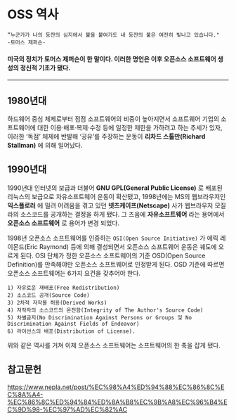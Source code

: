 # OSS 역사

```
“누군가가 나의 등잔의 심지에서 불을 붙여가도 내 등잔의 불은 여전히 빛나고 있습니다."
-토머스 제퍼슨-
```
#### 미국의 정치가 토머스 제퍼슨이 한 말이다. 이러한 명언은 이후 오픈소스 소프트웨어 생성의 정신적 기초가 됐다.

---

## 1980년대 

하드웨어 중심 체제로부터 점점 소프트웨어의 비중이 높아지면서 소프트웨어 기업의 
소프트웨어에 대한 이용·배포·복제·수정 등에 일정한 제한을 가하려고 하는 추세가 있자, 
이러한 ‘독점’ 체제에 반발해 ‘공유’를 주장하는 운동이 **리차드 스톨만(Richard Stallman)** 에 의해 일어났다.

## 1990년대

1990년대 인터넷의 보급과 더불어 **GNU GPL(General Public License)** 로 배포된 리눅스의 보급으로 자유소프트웨어 운동이 확산됐고, 1998년에는 MS의 웹브라우저인 
**익스플로러** 에 밀려 어려움을 겪고 있던 **넷츠케이프(Netscape)** 사가 웹브라우저 모질라의 소스코드를 공개하는 결정을 하게 됐다. 그 즈음에 **자유소프트웨어** 라는 용어에서 **오픈소스 소프트웨어** 로 용어가 변경 되었다.

1998년 오픈소스 소프트웨어를 인증하는 `OSI(Open Source Initiative)` 가 에릭 레이몬드(Eric Raymond) 등에 의해 결성되면서 오픈소스 소프트웨어 운동은 궤도에 오르게 된다.
OSI 단체가 정한 오픈소스 소프트웨어의 기준 OSD(Open Source Definition)를 만족해야만 오픈소스 소프트웨어로 인정받게 된다. OSD 기준에 따르면 오픈소스 소프트웨어는 6가지 요건을 갖추어야 한다.

```
1) 자유로운 재배포(Free Redistribution)
2) 소스코드 공개(Source Code) 
3) 2차적 저작물 허용(Derived Works) 
4) 저작자의 소스코드의 온전함(Integrity of The Author's Source Code) 
5) 차별금지(No Discrimination Against Persons or Groups 및 No Discrimination Against Fields of Endeavor) 
6) 라이선스의 배포(Distribution of License).
```

위와 같은 역사를 거쳐 이제 오픈소스 소프트웨어는 소프트웨어의 한 축을 잡게 됐다.

## 참고문헌
<https://www.nepla.net/post/%EC%98%A4%ED%94%88%EC%86%8C%EC%8A%A4-%EC%86%8C%ED%94%84%ED%8A%B8%EC%9B%A8%EC%96%B4%EC%9D%98-%EC%97%AD%EC%82%AC>
